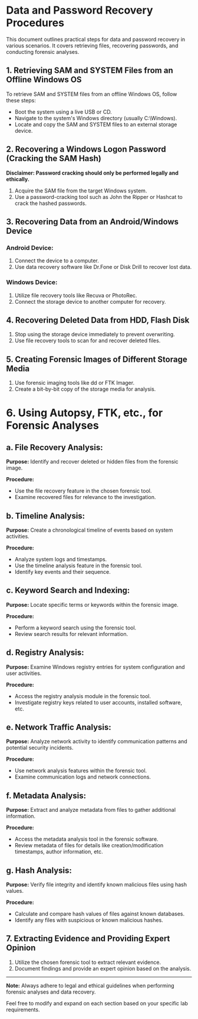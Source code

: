 # Data and Password Recovery Procedures

This document outlines practical steps for data and password recovery in various scenarios. It covers retrieving files, recovering passwords, and conducting forensic analyses.

## 1. Retrieving SAM and SYSTEM Files from an Offline Windows OS

To retrieve SAM and SYSTEM files from an offline Windows OS, follow these steps:

- Boot the system using a live USB or CD.
- Navigate to the system's Windows directory (usually C:\Windows).
- Locate and copy the SAM and SYSTEM files to an external storage device.

## 2. Recovering a Windows Logon Password (Cracking the SAM Hash)

**Disclaimer: Password cracking should only be performed legally and ethically.**

1. Acquire the SAM file from the target Windows system.
2. Use a password-cracking tool such as John the Ripper or Hashcat to crack the hashed passwords.

## 3. Recovering Data from an Android/Windows Device

### Android Device:

1. Connect the device to a computer.
2. Use data recovery software like Dr.Fone or Disk Drill to recover lost data.

### Windows Device:

1. Utilize file recovery tools like Recuva or PhotoRec.
2. Connect the storage device to another computer for recovery.

## 4. Recovering Deleted Data from HDD, Flash Disk

1. Stop using the storage device immediately to prevent overwriting.
2. Use file recovery tools to scan for and recover deleted files.

## 5. Creating Forensic Images of Different Storage Media

1. Use forensic imaging tools like dd or FTK Imager.
2. Create a bit-by-bit copy of the storage media for analysis.


# 6. Using Autopsy, FTK, etc., for Forensic Analyses

## a. File Recovery Analysis:

**Purpose:** Identify and recover deleted or hidden files from the forensic image.

**Procedure:**
- Use the file recovery feature in the chosen forensic tool.
- Examine recovered files for relevance to the investigation.

## b. Timeline Analysis:

**Purpose:** Create a chronological timeline of events based on system activities.

**Procedure:**
- Analyze system logs and timestamps.
- Use the timeline analysis feature in the forensic tool.
- Identify key events and their sequence.

## c. Keyword Search and Indexing:

**Purpose:** Locate specific terms or keywords within the forensic image.

**Procedure:**
- Perform a keyword search using the forensic tool.
- Review search results for relevant information.

## d. Registry Analysis:

**Purpose:** Examine Windows registry entries for system configuration and user activities.

**Procedure:**
- Access the registry analysis module in the forensic tool.
- Investigate registry keys related to user accounts, installed software, etc.

## e. Network Traffic Analysis:

**Purpose:** Analyze network activity to identify communication patterns and potential security incidents.

**Procedure:**
- Use network analysis features within the forensic tool.
- Examine communication logs and network connections.

## f. Metadata Analysis:

**Purpose:** Extract and analyze metadata from files to gather additional information.

**Procedure:**
- Access the metadata analysis tool in the forensic software.
- Review metadata of files for details like creation/modification timestamps, author information, etc.

## g. Hash Analysis:

**Purpose:** Verify file integrity and identify known malicious files using hash values.

**Procedure:**
- Calculate and compare hash values of files against known databases.
- Identify any files with suspicious or known malicious hashes.

## 7. Extracting Evidence and Providing Expert Opinion

1. Utilize the chosen forensic tool to extract relevant evidence.
2. Document findings and provide an expert opinion based on the analysis.

---

**Note:** Always adhere to legal and ethical guidelines when performing forensic analyses and data recovery.

Feel free to modify and expand on each section based on your specific lab requirements.
